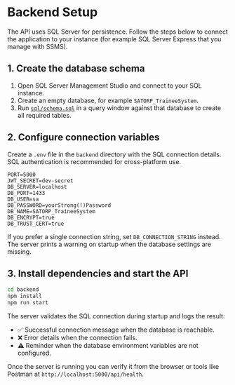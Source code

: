 # Backend Setup

The API uses SQL Server for persistence. Follow the steps below to connect the application to your instance (for example SQL Server Express that you manage with SSMS).

## 1. Create the database schema

1. Open SQL Server Management Studio and connect to your SQL instance.
2. Create an empty database, for example `SATORP_TraineeSystem`.
3. Run [`sql/schema.sql`](sql/schema.sql) in a query window against that database to create all required tables.

## 2. Configure connection variables

Create a `.env` file in the `backend` directory with the SQL connection details. SQL authentication is recommended for cross-platform use.

```env
PORT=5000
JWT_SECRET=dev-secret
DB_SERVER=localhost
DB_PORT=1433
DB_USER=sa
DB_PASSWORD=yourStrong(!)Password
DB_NAME=SATORP_TraineeSystem
DB_ENCRYPT=true
DB_TRUST_CERT=true
```

If you prefer a single connection string, set `DB_CONNECTION_STRING` instead. The server prints a warning on startup when the database settings are missing.

## 3. Install dependencies and start the API

```bash
cd backend
npm install
npm run start
```

The server validates the SQL connection during startup and logs the result:

- ✅ Successful connection message when the database is reachable.
- ❌ Error details when the connection fails.
- ⚠️ Reminder when the database environment variables are not configured.

Once the server is running you can verify it from the browser or tools like Postman at `http://localhost:5000/api/health`.
